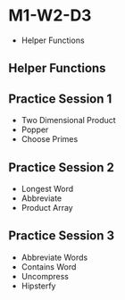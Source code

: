 # M1-W2-D3

- Helper Functions

## Helper Functions

## Practice Session 1

- Two Dimensional Product
- Popper
- Choose Primes

## Practice Session 2

- Longest Word
- Abbreviate
- Product Array

## Practice Session 3

- Abbreviate Words
- Contains Word
- Uncompress
- Hipsterfy